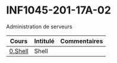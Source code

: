 # INF1045-201-17A-02
Administration de serveurs

| Cours                                                     | Intitulé                                    |  Commentaires              |
|:---------------------------------------------------------:|:--------------------------------------------|:---------------------------| 
| [0.Shell](./0.SHell)                                      | Shell                                       |                            |


